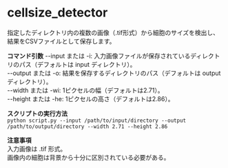 # cellsize_detector


指定したディレクトリ内の複数の画像（.tif形式）から細胞のサイズを検出し、結果をCSVファイルとして保存します。

**コマンド引数**
--input または -i: 入力画像ファイルが保存されているディレクトリのパス（デフォルトは input ディレクトリ）。  
--output または -o: 結果を保存するディレクトリのパス（デフォルトは output ディレクトリ）。  
--width または -wi: 1ピクセルの幅（デフォルトは2.71）。  
--height または -he: 1ピクセルの高さ（デフォルトは2.86）。  

**スクリプトの実行方法**  
`python script.py --input /path/to/input/directory --output /path/to/output/directory --width 2.71 --height 2.86`


**注意事項**  
入力画像は .tif 形式。  
画像内の細胞は背景から十分に区別されている必要がある。  
